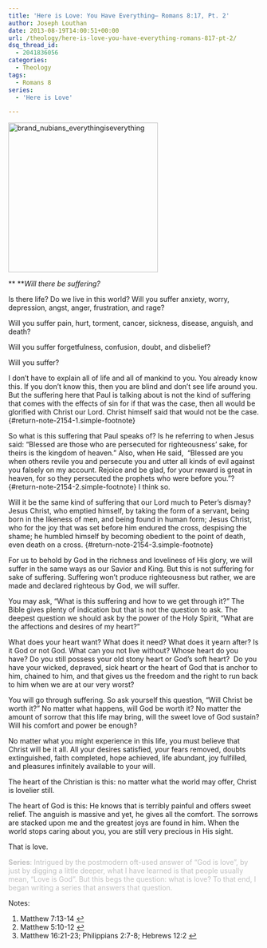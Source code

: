 ```yaml
---
title: 'Here is Love: You Have Everything– Romans 8:17, Pt. 2'
author: Joseph Louthan
date: 2013-08-19T14:00:51+00:00
url: /theology/here-is-love-you-have-everything-romans-817-pt-2/
dsq_thread_id:
  - 2041836056
categories:
  - Theology
tags:
  - Romans 8
series:
  - 'Here is Love'

---
```

[<img class="alignright size-thumbnail wp-image-2155" src="https://i0.wp.com/theologic.us/wp-content/uploads/2013/08/brand_nubians_everythingiseverything.jpg?resize=300%2C300" alt="brand_nubians_everythingiseverything" width="300" height="300" srcset="https://i0.wp.com/theologic.us/wp-content/uploads/2013/08/brand_nubians_everythingiseverything.jpg?resize=300%2C300 300w, https://i0.wp.com/theologic.us/wp-content/uploads/2013/08/brand_nubians_everythingiseverything.jpg?w=400 400w" sizes="(max-width: 300px) 100vw, 300px" data-recalc-dims="1" />][1]

** **_Will there be suffering?_

Is there life? Do we live in this world? Will you suffer anxiety, worry, depression, angst, anger, frustration, and rage?

Will you suffer pain, hurt, torment, cancer, sickness, disease, anguish, and death?

Will you suffer forgetfulness, confusion, doubt, and disbelief?

Will you suffer?

I don’t have to explain all of life and all of mankind to you. You already know this. If you don’t know this, then you are blind and don’t see life around you. But the suffering here that Paul is talking about is not the kind of suffering that comes with the effects of sin for if that was the case, then all would be glorified with Christ our Lord. Christ himself said that would not be the case. [][2]{#return-note-2154-1.simple-footnote}

So what is this suffering that Paul speaks of? Is he referring to when Jesus said: “Blessed are those who are persecuted for righteousness’ sake, for theirs is the kingdom of heaven.” Also, when He said,  “Blessed are you when others revile you and persecute you and utter all kinds of evil against you falsely on my account. Rejoice and be glad, for your reward is great in heaven, for so they persecuted the prophets who were before you.”? [][3]{#return-note-2154-2.simple-footnote} I think so.

Will it be the same kind of suffering that our Lord much to Peter’s dismay? Jesus Christ, who emptied himself, by taking the form of a servant, being born in the likeness of men, and being found in human form; Jesus Christ, who for the joy that was set before him endured the cross, despising the shame; he humbled himself by becoming obedient to the point of death, even death on a cross. [][4]{#return-note-2154-3.simple-footnote}

For us to behold by God in the richness and loveliness of His glory, we will suffer in the same ways as our Savior and King. But this is not suffering for sake of suffering. Suffering won’t produce righteousness but rather, we are made and declared righteous by God, we will suffer.

You may ask, “What is this suffering and how to we get through it?” The Bible gives plenty of indication but that is not the question to ask. The deepest question we should ask by the power of the Holy Spirit, “What are the affections and desires of my heart?”

What does your heart want? What does it need? What does it yearn after? Is it God or not God. What can you not live without? Whose heart do you have? Do you still possess your old stony heart or God’s soft heart?  Do you have your wicked, depraved, sick heart or the heart of God that is anchor to him, chained to him, and that gives us the freedom and the right to run back to him when we are at our very worst?

You will go through suffering. So ask yourself this question, “Will Christ be worth it?” No matter what happens, will God be worth it? No matter the amount of sorrow that this life may bring, will the sweet love of God sustain? Will his comfort and power be enough?

No matter what you might experience in this life, you must believe that Christ will be it all. All your desires satisfied, your fears removed, doubts extinguished, faith completed, hope achieved, life abundant, joy fulfilled, and pleasures infinitely available to your will.

The heart of the Christian is this: no matter what the world may offer, Christ is lovelier still.

The heart of God is this: He knows that is terribly painful and offers sweet relief. The anguish is massive and yet, he gives all the comfort. The sorrows are stacked upon me and the greatest joys are found in him. When the world stops caring about you, you are still very precious in His sight.

That is love.

<span style="color: #c0c0c0;"><strong>Series</strong>: Intrigued by the postmodern oft-used answer of “God is love”, by just by digging a little deeper, what I have learned is that people usually mean, “Love is God”. But this begs the question: what is love? To that end, I began writing a series that answers that question.</span>

<div class="simple-footnotes">
  <p class="notes">
    Notes:
  </p>
  
  <ol>
    <li id="note-2154-1">
      Matthew 7:13-14 <a href="#return-note-2154-1">&#8617;</a>
    </li>
    <li id="note-2154-2">
      Matthew 5:10-12 <a href="#return-note-2154-2">&#8617;</a>
    </li>
    <li id="note-2154-3">
      Matthew 16:21-23; Philippians 2:7-8; Hebrews 12:2 <a href="#return-note-2154-3">&#8617;</a>
    </li>
  </ol>
</div>

 [1]: http://www.amazon.com/gp/product/B001OGLJZE/ref=as_li_ss_tl?ie=UTF8&camp=1789&creative=390957&creativeASIN=B001OGLJZE&linkCode=as2&tag=iamlipr-20
 [2]: #note-2154-1 "Matthew 7:13-14"
 [3]: #note-2154-2 "Matthew 5:10-12"
 [4]: #note-2154-3 "Matthew 16:21-23; Philippians 2:7-8; Hebrews 12:2"